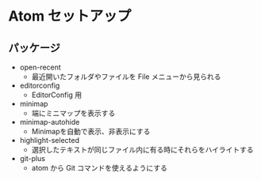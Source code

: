 # Atom セットアップ

## パッケージ
* open-recent
  * 最近開いたフォルダやファイルを File メニューから見られる
* editorconfig
  * EditorConfig 用
* minimap
  * 端にミニマップを表示する
* minimap-autohide
  * Minimapを自動で表示、非表示にする
* highlight-selected
  * 選択したテキストが同じファイル内に有る時にそれらをハイライトする
* git-plus
  * atom から Git コマンドを使えるようにする
